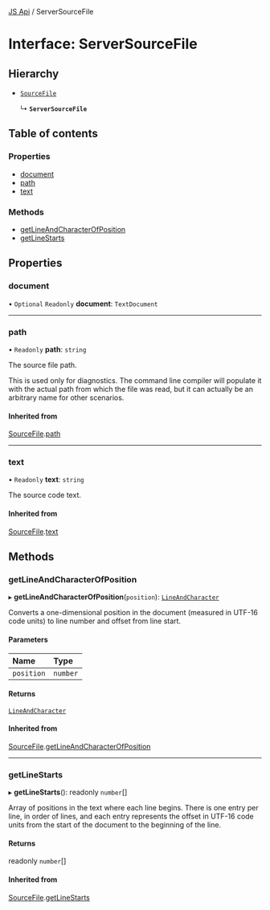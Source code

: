 [JS Api](../index.md) / ServerSourceFile

# Interface: ServerSourceFile

## Hierarchy

- [`SourceFile`](SourceFile.md)

  ↳ **`ServerSourceFile`**

## Table of contents

### Properties

- [document](ServerSourceFile.md#document)
- [path](ServerSourceFile.md#path)
- [text](ServerSourceFile.md#text)

### Methods

- [getLineAndCharacterOfPosition](ServerSourceFile.md#getlineandcharacterofposition)
- [getLineStarts](ServerSourceFile.md#getlinestarts)

## Properties

### document

• `Optional` `Readonly` **document**: `TextDocument`

___

### path

• `Readonly` **path**: `string`

The source file path.

This is used only for diagnostics. The command line compiler will populate
it with the actual path from which the file was read, but it can actually
be an arbitrary name for other scenarios.

#### Inherited from

[SourceFile](SourceFile.md).[path](SourceFile.md#path)

___

### text

• `Readonly` **text**: `string`

The source code text.

#### Inherited from

[SourceFile](SourceFile.md).[text](SourceFile.md#text)

## Methods

### getLineAndCharacterOfPosition

▸ **getLineAndCharacterOfPosition**(`position`): [`LineAndCharacter`](LineAndCharacter.md)

Converts a one-dimensional position in the document (measured in UTF-16
code units) to line number and offset from line start.

#### Parameters

| Name | Type |
| :------ | :------ |
| `position` | `number` |

#### Returns

[`LineAndCharacter`](LineAndCharacter.md)

#### Inherited from

[SourceFile](SourceFile.md).[getLineAndCharacterOfPosition](SourceFile.md#getlineandcharacterofposition)

___

### getLineStarts

▸ **getLineStarts**(): readonly `number`[]

Array of positions in the text where each line begins. There is one entry
per line, in order of lines, and each entry represents the offset in UTF-16
code units from the start of the document to the beginning of the line.

#### Returns

readonly `number`[]

#### Inherited from

[SourceFile](SourceFile.md).[getLineStarts](SourceFile.md#getlinestarts)
